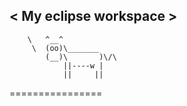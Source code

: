< My eclipse workspace >
 ----------------------
        \   ^__^
         \  (oo)\_______
            (__)\       )\/\
                ||----w |
                ||     ||
================


